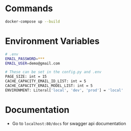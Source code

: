 # Commands
```sh
docker-compose up --build
```
# Environment Variables
```sh
# .env
EMAIL_PASSWORD=***
EMAIL_USER=demo@gmail.com

# These can be set in the config.py and .env
PAGE_SIZE: int = 15
CACHE_CAPACITY_EMAIL_ID_LIST: int = 5
CACHE_CAPACITY_EMAIL_MODEL_LIST: int = 5
ENVIRONMENT: Literal['local', 'dev', 'prod'] = 'local'
```

# Documentation

- Go to `localhost:80/docs` for swagger api documentation
